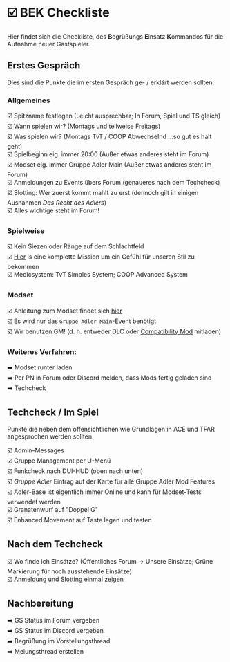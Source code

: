 # ☑️ BEK Checkliste

Hier findet sich die Checkliste, des **B**egrüßungs **E**insatz **K**ommandos für die Aufnahme neuer Gastspieler.

## Erstes Gespräch
Dies sind die Punkte die im ersten Gespräch ge- / erklärt werden sollten:.

### Allgemeines
☑️ Spitzname festlegen (Leicht ausprechbar; In Forum, Spiel und TS gleich)   
☑️ Wann spielen wir? (Montags und teilweise Freitags)  
☑️ Was spielen wir? (Montags TvT / COOP Abwechselnd ...so gut es halt geht)  
☑️ Spielbeginn eig. immer 20:00 (Außer etwas anderes steht im Forum)    
☑️ Modset eig. immer Gruppe Adler Main (Außer etwas anderes steht im Forum)  
☑️ Anmeldungen zu Events übers Forum (genaueres nach dem Techcheck)  
☑️ Slotting: Wer zuerst kommt mahlt zu erst (dennoch gilt in einigen Ausnahmen _Das Recht des Adlers_)  
☑️ Alles wichtige steht im Forum!

### Spielweise
☑️ Kein Siezen oder Ränge auf dem Schlachtfeld  
️️️️️️☑️ ️[Hier](https://www.youtube.com/playlist?list=PLxm99du9UpHvREYCIS1rl6UJyvlMaGup9) is eine komplette Mission um ein Gefühl für unseren Stil zu bekommen  
️️️☑️ ️Medicsystem: TvT Simples System; COOP Advanced System

### Modset
☑️ Anleitung zum Modset findet sich [hier](../infrastruktur/gruppe-adler-modset.html)  
☑️ Es wird nur das `Gruppe Adler Main`-Event benötigt  
☑️ Wir benutzen GM! (d. h. entweder DLC oder [Compatibility Mod](https://steamcommunity.com/sharedfiles/filedetails/?id=1776428269) mitladen)

### Weiteres Verfahren:
➡️ Modset runter laden  
➡️ Per PN in Forum oder Discord melden, dass Mods fertig geladen sind  
➡️ Techcheck

## Techcheck / Im Spiel
Punkte die neben dem offensichtlichen wie Grundlagen in ACE und TFAR angesprochen werden sollten.  
  
☑️ Admin-Messages  
☑️ Gruppe Management per U-Menü  
☑️ Funkcheck nach DUI-HUD (oben nach unten)  
☑️ _Gruppe Adler_ Eintrag auf der Karte für alle Gruppe Adler Mod Features  
☑️ Adler-Base ist eigentlich immer Online und kann für Modset-Tests verwendet werden  
☑️ Granatenwurf auf "Doppel G"  
☑️ Enhanced Movement auf Taste legen und testen

## Nach dem Techcheck
☑️ Wo finde ich Einsätze? (Öffentliches Forum -> Unsere Einsätze; Grüne Markierung für noch ausstehende Einsätze)  
☑️ Anmeldung und Slotting einmal zeigen  

## Nachbereitung
➡️ GS Status im Forum vergeben  
➡️ GS Status im Discord vergeben  
➡️ Begrüßung im Vorstellungsthread  
➡️ Meiungsthread erstellen  

